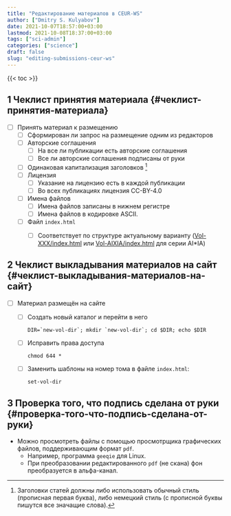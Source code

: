 ```yaml
---
title: "Редактирование материалов в CEUR-WS"
author: ["Dmitry S. Kulyabov"]
date: 2021-10-07T18:57:00+03:00
lastmod: 2021-10-08T18:37:00+03:00
tags: ["sci-admin"]
categories: ["science"]
draft: false
slug: "editing-submissions-ceur-ws"
---
```


<!--more-->

{{< toc >}}


## <span class="section-num">1</span> Чеклист принятия материала {#чеклист-принятия-материала}

-   [ ] Принять материал к размещению
    -   [ ] Сформирован ли запрос на размещение одним из редакторов
    -   [ ] Авторские соглашения
        -   [ ] На все ли публикации есть авторские соглашения
        -   [ ] Все ли авторские соглашения подписаны от руки
    -   [ ] Одинаковая капитализация заголовков&nbsp;[^fn:1]
    -   [ ] Лицензия
        -   [ ] Указание на лицензию есть в каждой публикации
        -   [ ] Во всех публикациях лицензия CC-BY-4.0
    -   [ ] Имена файлов
        -   [ ] Имена файлов записаны в нижнем регистре
        -   [ ] Имена файлов в кодировке ASCII.
    -   [ ] Файл `index.html`
        -   [ ] Соответствует по структуре актуальному варианту ([Vol-XXX/index.html](http://ceur-ws.org/Vol-XXX/index.html) или [Vol-AIXIA/index.html](http://ceur-ws.org/Vol-AIXIA/index.html) для серии AI\*IA)


## <span class="section-num">2</span> Чеклист выкладывания материалов на сайт {#чеклист-выкладывания-материалов-на-сайт}

-   [ ] Материал размещён на сайте
    -   [ ] Создать новый каталог и перейти в него

        ```shell
        DIR=`new-vol-dir`; mkdir `new-vol-dir`; cd $DIR; echo $DIR
        ```
    -   [ ] Исправить права доступа

        ```shell
        chmod 644 *
        ```
    -   [ ] Заменить шаблоны на номер тома в файле `index.html`:

        ```shell
        set-vol-dir
        ```


## <span class="section-num">3</span> Проверка того, что подпись сделана от руки {#проверка-того-что-подпись-сделана-от-руки}

-   Можно просмотреть файлы с помощью просмотрщика графических файлов, поддерживающим формат `pdf`.
    -   Например, программа `geeqie` для Linux.
    -   При преобразовании редактированного `pdf` (не скана) фон преобразуется в альфа-канал.

[^fn:1]: Заголовки статей должны либо использовать обычный стиль (прописная первая буква), либо немецкий стиль (с прописной буквы пишутся все значащие слова).
